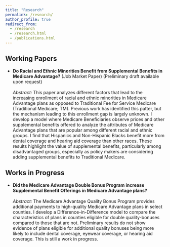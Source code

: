 ```yaml
---
title: "Research"
permalink: /research/
author_profile: true
redirect_from: 
  - /research
  - /research.html
  - /publications.html
---
```


## Working Papers
- **Do Racial and Ethnic Minorities Benefit from Supplemental Benefits in Medicare Advantage?**  (Job Market Paper)
  (Preliminary draft available upon request)
  <br/><br/>
  *Abstract:* This paper analyzes different factors that lead to the increasing enrollment of racial
and ethnic minorities in Medicare Advantage plans as opposed to Traditional Fee for
Service Medicare (Traditional Medicare; TM). Previous work has identified this patter,
but the mechanism leading to this enrollment gap is largely unknown. I develop a model
where Medicare Beneficiaries observe prices and other supplemental benefits offered to
analyze the attributes of Medicare Advantage plans that are popular among different
racial and ethnic groups. I find that Hispanics and Non-Hispanic Blacks benefit more
from dental coverage and hearing aid coverage than other races. These results highlight
the value of supplemental benefits, particularly among disadvantaged groups, especially
as policy makers are considering adding supplemental benefits to Traditional Medicare.


## Works in Progress
- **Did the Medicare Advantage Double Bonus Program increase Supplemental Benefit Offerings in Medicare Advantage plans?**
  <br/><br/>
  *Abstract:* The Medicare Advantage Quality Bonus Program provides additional payments to high-quality Medicare Advantage plans in select counties. I develop a Difference-in-Difference model to compare the characteristics of plans in counties eligible for double quality-bonuses compared to those that are not. Preliminary results do not show evidence of plans eligible for additional quality bonuses being more likely to include dental coverage, eyewear coverage, or hearing aid coverage. This is still a work in progress.

